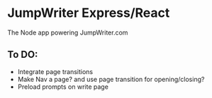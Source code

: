 # JumpWriter Express/React
The Node app powering JumpWriter.com

## To DO:
- Integrate page transitions
- Make Nav a page? and use page transition for opening/closing?
- Preload prompts on write page
